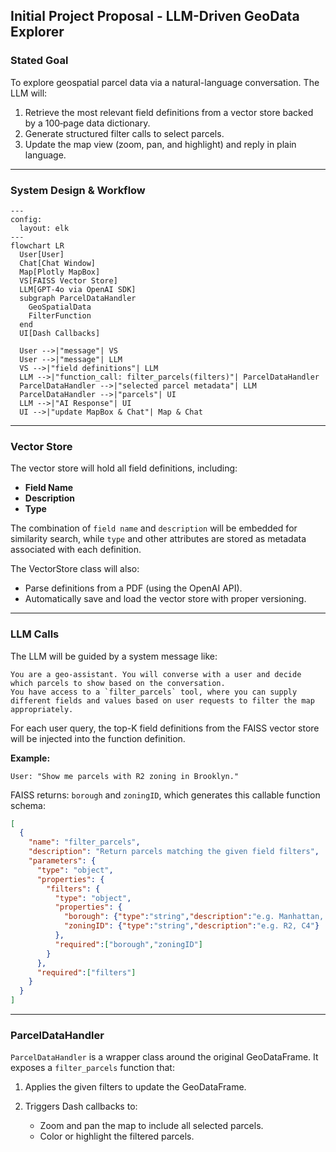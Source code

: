 ## Initial Project Proposal - LLM-Driven GeoData Explorer

### Stated Goal

To explore geospatial parcel data via a natural-language conversation. The LLM will:

1. Retrieve the most relevant field definitions from a vector store backed by a 100‑page data dictionary.
2. Generate structured filter calls to select parcels.
3. Update the map view (zoom, pan, and highlight) and reply in plain language.

---

### System Design & Workflow

```mermaid
---
config:
  layout: elk
---
flowchart LR
  User[User]
  Chat[Chat Window]
  Map[Plotly MapBox]
  VS[FAISS Vector Store]
  LLM[GPT-4o via OpenAI SDK]
  subgraph ParcelDataHandler
    GeoSpatialData
    FilterFunction
  end
  UI[Dash Callbacks]

  User -->|"message"| VS
  User -->|"message"| LLM
  VS -->|"field definitions"| LLM
  LLM -->|"function_call: filter_parcels(filters)"| ParcelDataHandler
  ParcelDataHandler -->|"selected parcel metadata"| LLM
  ParcelDataHandler -->|"parcels"| UI
  LLM -->|"AI Response"| UI
  UI -->|"update MapBox & Chat"| Map & Chat
```

---

### Vector Store

The vector store will hold all field definitions, including:

* **Field Name**
* **Description**
* **Type**

The combination of `field name` and `description` will be embedded for similarity search, while `type` and other attributes are stored as metadata associated with each definition.

The VectorStore class will also:

* Parse definitions from a PDF (using the OpenAI API).
* Automatically save and load the vector store with proper versioning.

---

### LLM Calls

The LLM will be guided by a system message like:

```text
You are a geo-assistant. You will converse with a user and decide which parcels to show based on the conversation.
You have access to a `filter_parcels` tool, where you can supply different fields and values based on user requests to filter the map appropriately.
```

For each user query, the top-K field definitions from the FAISS vector store will be injected into the function definition.

**Example:**

```text
User: "Show me parcels with R2 zoning in Brooklyn."
```

FAISS returns: `borough` and `zoningID`, which generates this callable function schema:

```json
[
  {
    "name": "filter_parcels",
    "description": "Return parcels matching the given field filters",
    "parameters": {
      "type": "object",
      "properties": {
        "filters": {
          "type": "object",
          "properties": {
            "borough": {"type":"string","description":"e.g. Manhattan, Brooklyn"},
            "zoningID": {"type":"string","description":"e.g. R2, C4"}
          },
          "required":["borough","zoningID"]
        }
      },
      "required":["filters"]
    }
  }
]
```

---

### ParcelDataHandler

`ParcelDataHandler` is a wrapper class around the original GeoDataFrame. It exposes a `filter_parcels` function that:

1. Applies the given filters to update the GeoDataFrame.
2. Triggers Dash callbacks to:

   * Zoom and pan the map to include all selected parcels.
   * Color or highlight the filtered parcels.
